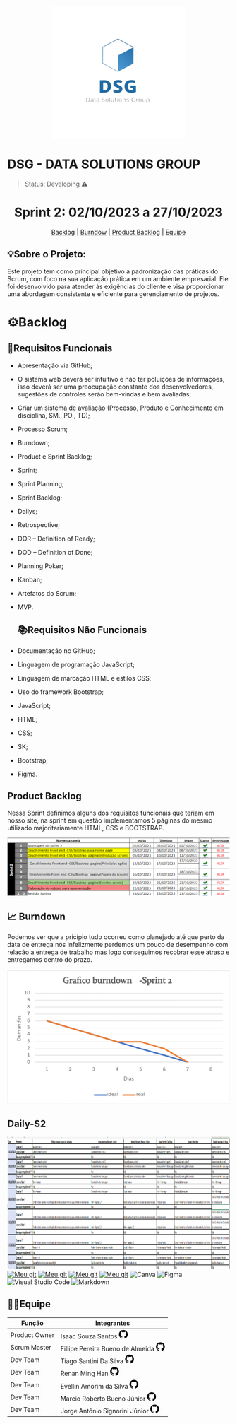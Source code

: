 <p align="center">
  <img src="img/DSG.png" width="300" height="300">
</p>
<h1>DSG - DATA SOLUTIONS GROUP</h1>

 > Status: Developing ⚠️

<h1 align="center">Sprint 2: 02/10/2023 a 27/10/2023 </h1>
<p align="center">
  <a href="#backlog">Backlog</a> |
  <a href="">Burndow</a> |
  <a href="">Product Backlog</a> |
  <a href="">Equipe</a> 

<h2>💡Sobre o Projeto:</h2>

Este projeto tem como principal objetivo a padronização das práticas do Scrum, com foco na sua aplicação prática em um ambiente empresarial. Ele foi desenvolvido para atender às exigências do cliente e visa proporcionar uma abordagem consistente e eficiente para gerenciamento de projetos.

<span id="backlog"></span> 
<h1>⚙️Backlog</h1>

## 📝Requisitos Funcionais
* Apresentação via GitHub;
* O sistema web deverá ser intuitivo e não ter poluições de informações, isso deverá ser uma preocupação constante dos desenvolvedores, sugestões de controles serão bem-vindas e bem avaliadas;
* Criar um sistema de avaliação (Processo, Produto e Conhecimento em disciplina, SM., PO., TD);
* Processo Scrum;
* Burndown;
* Product e Sprint Backlog;
* Sprint;
* Sprint Planning;
* Sprint Backlog;
* Dailys;
* Retrospective;
* DOR – Definition of Ready;
* DOD – Definition of Done;
* Planning Poker;
* Kanban;
* Artefatos do Scrum;
* MVP.

  ## 📚Requisitos Não Funcionais
* Documentação no GitHub;
* Linguagem de programação JavaScript;
* Linguagem de marcação HTML e estilos CSS;
* Uso do framework Bootstrap;
* JavaScript;
* HTML;
* CSS;
* SK;
* Bootstrap;
* Figma.

<h2>Product Backlog</h2>
<p>Nessa Sprint definimos alguns dos requisitos funcionais que teriam em nosso site, na sprint em questão implementamos 5 páginas do mesmo utilizado majoritariamente HTML, CSS e BOOTSTRAP.</p>
<img src="img/ProductBacklogSprint2.png">
<span id="burndown"></span>

## 📈 Burndown

<p>
Podemos ver que a pricípio tudo ocorreu como planejado até que perto da data de entrega nós infelizmente perdemos um pouco de desempenho com relação a entrega de trabalho mas logo conseguimos recobrar esse atraso e entregamos dentro do prazo.
</p>
<img src="img/BurndownSprint2.png">



<h2>Daily-S2</h2>
<img src="https://github.com/API-DSG-1/Projeto-API/blob/main/Sprint%202/img/Daily-S2.png" width="100%" height="300"
## 🚀Ferramentas Utilizadas

[![Meu git](https://img.shields.io/badge/HTML-239120?style=for-the-badge&logo=html5&logoColor=white)]()
[![Meu git](https://img.shields.io/badge/CSS-239120?&style=for-the-badge&logo=css3&logoColor=white)]()
[![Meu git](https://img.shields.io/badge/JavaScript-F7DF1E?style=for-the-badge&logo=javascript&logoColor=black)]()
[![Meu git](https://img.shields.io/badge/Bootstrap-563D7C?style=for-the-badge&logo=bootstrap&logoColor=white)]()
![Canva](https://img.shields.io/badge/Canva-%2300C4CC.svg?style=for-the-badge&logo=Canva&logoColor=white)
![Figma](https://img.shields.io/badge/figma-%23F24E1E.svg?style=for-the-badge&logo=figma&logoColor=white)
![Visual Studio Code](https://img.shields.io/badge/Visual%20Studio%20Code-0078d7.svg?style=for-the-badge&logo=visual-studio-code&logoColor=white)
![Markdown](https://img.shields.io/badge/markdown-%23000000.svg?style=for-the-badge&logo=markdown&logoColor=white)

## 👩‍💻Equipe

| Função         | Integrantes           |
| ---------------|-----------------------|
| Product Owner  | Isaac Souza Santos <a href="img/GIT.png" target="_blank"><img src="img/GIT.png" width=20px height=20px></a> |
| Scrum Master    | Fillipe Pereira Bueno de Almeida <a href="https://github.com/FPbueno" target="_blank"><img src="img/GIT.png" width=20px height=20px></a> |
| Dev Team | Tiago Santini Da Silva <a href="https://github.com/TiagoSan23" target="_blank"><img src="img/GIT.png" width=20px height=20px></a> |
| Dev Team | Renan Ming Han <a href="https://github.com/MingRenan" target="_blank"><img src="img/GIT.png" width=20px height=20px></a> |
| Dev Team | Evellin Amorim da Silva <a href="https://github.com/evellsil" target="_blank"><img src="img/GIT.png" width=20px height=20px></a> |
| Dev Team | Marcio Roberto Bueno Júnior <a href="https://github.com/MarcinBueno" target="_blank"><img src="img/GIT.png" width=20px height=20px></a> |
| Dev Team | Jorge Antônio Signorini Júnior <a href="https://github.com/JorgeJuniorSignorini" target="_blank"><img src="img/GIT.png" width=20px height=20px></a> |
